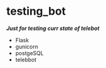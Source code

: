 # testing_bot
***Just for testing curr state of telebot***
- Flask
- gunicorn
- postgeSQL
- telebbot
